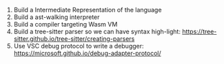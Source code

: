 1. Build a Intermediate Representation of the language
2. Build a ast-walking interpreter
3. Build a compiler targeting Wasm VM
4. Build a tree-sitter parser so we can have syntax high-light: https://tree-sitter.github.io/tree-sitter/creating-parsers
5. Use VSC debug protocol to write a debugger: https://microsoft.github.io/debug-adapter-protocol/
